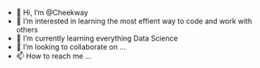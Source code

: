 - 👋 Hi, I’m @Cheekway
- 👀 I’m interested in learning the most effient way to code and work with others 
- 🌱 I’m currently learning everything Data Science
- 💞️ I’m looking to collaborate on ...
- 📫 How to reach me ...

<!---
Cheekway/Cheekway is a ✨ special ✨ repository because its `README.md` (this file) appears on your GitHub profile.
You can click the Preview link to take a look at your changes.
--->
